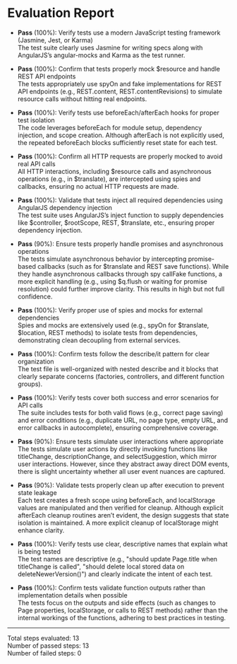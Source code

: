 # Evaluation Report

- **Pass** (100%): Verify tests use a modern JavaScript testing framework (Jasmine, Jest, or Karma)  
  The test suite clearly uses Jasmine for writing specs along with AngularJS’s angular-mocks and Karma as the test runner.

- **Pass** (100%): Confirm that tests properly mock $resource and handle REST API endpoints  
  The tests appropriately use spyOn and fake implementations for REST API endpoints (e.g., REST.content, REST.contentRevisions) to simulate resource calls without hitting real endpoints.

- **Pass** (100%): Verify tests use beforeEach/afterEach hooks for proper test isolation  
  The code leverages beforeEach for module setup, dependency injection, and scope creation. Although afterEach is not explicitly used, the repeated beforeEach blocks sufficiently reset state for each test.

- **Pass** (100%): Confirm all HTTP requests are properly mocked to avoid real API calls  
  All HTTP interactions, including $resource calls and asynchronous operations (e.g., in $translate), are intercepted using spies and callbacks, ensuring no actual HTTP requests are made.

- **Pass** (100%): Validate that tests inject all required dependencies using AngularJS dependency injection  
  The test suite uses AngularJS’s inject function to supply dependencies like $controller, $rootScope, REST, $translate, etc., ensuring proper dependency injection.

- **Pass** (90%): Ensure tests properly handle promises and asynchronous operations  
  The tests simulate asynchronous behavior by intercepting promise-based callbacks (such as for $translate and REST save functions). While they handle asynchronous callbacks through spy callFake functions, a more explicit handling (e.g., using $q.flush or waiting for promise resolution) could further improve clarity. This results in high but not full confidence.

- **Pass** (100%): Verify proper use of spies and mocks for external dependencies  
  Spies and mocks are extensively used (e.g., spyOn for $translate, $location, REST methods) to isolate tests from dependencies, demonstrating clean decoupling from external services.

- **Pass** (100%): Confirm tests follow the describe/it pattern for clear organization  
  The test file is well-organized with nested describe and it blocks that clearly separate concerns (factories, controllers, and different function groups).

- **Pass** (100%): Verify tests cover both success and error scenarios for API calls  
  The suite includes tests for both valid flows (e.g., correct page saving) and error conditions (e.g., duplicate URL, no page type, empty URL, and error callbacks in autocomplete), ensuring comprehensive coverage.

- **Pass** (90%): Ensure tests simulate user interactions where appropriate  
  The tests simulate user actions by directly invoking functions like titleChange, descriptionChange, and selectSuggestion, which mirror user interactions. However, since they abstract away direct DOM events, there is slight uncertainty whether all user event nuances are captured.

- **Pass** (90%): Validate tests properly clean up after execution to prevent state leakage  
  Each test creates a fresh scope using beforeEach, and localStorage values are manipulated and then verified for cleanup. Although explicit afterEach cleanup routines aren’t evident, the design suggests that state isolation is maintained. A more explicit cleanup of localStorage might enhance clarity.

- **Pass** (100%): Verify tests use clear, descriptive names that explain what is being tested  
  The test names are descriptive (e.g., "should update Page.title when titleChange is called", "should delete local stored data on deleteNewerVersion()") and clearly indicate the intent of each test.

- **Pass** (100%): Confirm tests validate function outputs rather than implementation details when possible  
  The tests focus on the outputs and side effects (such as changes to Page properties, localStorage, or calls to REST methods) rather than the internal workings of the functions, adhering to best practices in testing.

---

Total steps evaluated: 13  
Number of passed steps: 13  
Number of failed steps: 0